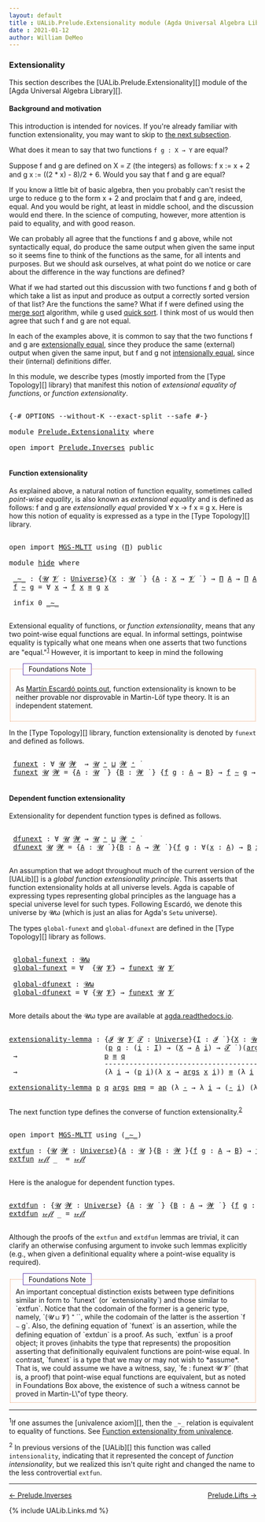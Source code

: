 ```yaml
---
layout: default
title : UALib.Prelude.Extensionality module (Agda Universal Algebra Library)
date : 2021-01-12
author: William DeMeo
---
```



### <a id="extensionality">Extensionality</a>

This section describes the [UALib.Prelude.Extensionality][] module of the [Agda Universal Algebra Library][].

#### <a id="background-and-motivation">Background and motivation</a>

This introduction is intended for novices.  If you're already familiar with function extensionality, you may want to skip to <a href="function-extensionality">the next subsection</a>.

What does it mean to say that two functions `f g : X → Y` are equal?

Suppose f and g are defined on X = ℤ (the integers) as follows: f x := x + 2 and g x := ((2 * x) - 8)/2 + 6.  Would you say that f and g are equal?

If you know a little bit of basic algebra, then you probably can't resist the urge to reduce g to the form x + 2 and proclaim that f and g are, indeed, equal.  And you would be right, at least in middle school, and the discussion would end there.  In the science of computing, however, more attention is paid to equality, and with good reason.

We can probably all agree that the functions f and g above, while not syntactically equal, do produce the same output when given the same input so it seems fine to think of the functions as the same, for all intents and purposes. But we should ask ourselves, at what point do we notice or care about the difference in the way functions are defined?

What if we had started out this discussion with two functions f and g both of which take a list as input and produce as output a correctly sorted version of that list?  Are the functions the same?  What if f were defined using the [merge sort](https://en.wikipedia.org/wiki/Merge_sort) algorithm, while g used [quick sort](https://en.wikipedia.org/wiki/Quicksort).  I think most of us would then agree that such f and g are not equal.

In each of the examples above, it is common to say that the two functions f and g are [extensionally equal](https://en.wikipedia.org/wiki/Extensionality), since they produce the same (external) output when given the same input, but f and g not [intensionally equal](https://en.wikipedia.org/wiki/Intension), since their (internal) definitions differ.

In this module, we describe types (mostly imported from the [Type Topology][] library) that manifest this notion of *extensional equality of functions*, or *function extensionality*.

<pre class="Agda">

<a id="2457" class="Symbol">{-#</a> <a id="2461" class="Keyword">OPTIONS</a> <a id="2469" class="Pragma">--without-K</a> <a id="2481" class="Pragma">--exact-split</a> <a id="2495" class="Pragma">--safe</a> <a id="2502" class="Symbol">#-}</a>

<a id="2507" class="Keyword">module</a> <a id="2514" href="Prelude.Extensionality.html" class="Module">Prelude.Extensionality</a> <a id="2537" class="Keyword">where</a>

<a id="2544" class="Keyword">open</a> <a id="2549" class="Keyword">import</a> <a id="2556" href="Prelude.Inverses.html" class="Module">Prelude.Inverses</a> <a id="2573" class="Keyword">public</a>

</pre>


#### <a id="function-extensionality">Function extensionality</a>

As explained above, a natural notion of function equality, sometimes called *point-wise equality*, is also known as *extensional equality* and is defined as follows: f and g are *extensionally equal* provided ∀ x → f x ≡ g x.  Here is how this notion of equality is expressed as a type in the [Type Topology][] library.

<pre class="Agda">

<a id="2995" class="Keyword">open</a> <a id="3000" class="Keyword">import</a> <a id="3007" href="MGS-MLTT.html" class="Module">MGS-MLTT</a> <a id="3016" class="Keyword">using</a> <a id="3022" class="Symbol">(</a><a id="3023" href="MGS-MLTT.html#3562" class="Function">Π</a><a id="3024" class="Symbol">)</a> <a id="3026" class="Keyword">public</a>

<a id="3034" class="Keyword">module</a> <a id="hide"></a><a id="3041" href="Prelude.Extensionality.html#3041" class="Module">hide</a> <a id="3046" class="Keyword">where</a>

 <a id="hide._∼_"></a><a id="3054" href="Prelude.Extensionality.html#3054" class="Function Operator">_∼_</a> <a id="3058" class="Symbol">:</a> <a id="3060" class="Symbol">{</a><a id="3061" href="Prelude.Extensionality.html#3061" class="Bound">𝓤</a> <a id="3063" href="Prelude.Extensionality.html#3063" class="Bound">𝓥</a> <a id="3065" class="Symbol">:</a> <a id="3067" href="Agda.Primitive.html#423" class="Postulate">Universe</a><a id="3075" class="Symbol">}{</a><a id="3077" href="Prelude.Extensionality.html#3077" class="Bound">X</a> <a id="3079" class="Symbol">:</a> <a id="3081" href="Prelude.Extensionality.html#3061" class="Bound">𝓤</a> <a id="3083" href="Universes.html#403" class="Function Operator">̇</a> <a id="3085" class="Symbol">}</a> <a id="3087" class="Symbol">{</a><a id="3088" href="Prelude.Extensionality.html#3088" class="Bound">A</a> <a id="3090" class="Symbol">:</a> <a id="3092" href="Prelude.Extensionality.html#3077" class="Bound">X</a> <a id="3094" class="Symbol">→</a> <a id="3096" href="Prelude.Extensionality.html#3063" class="Bound">𝓥</a> <a id="3098" href="Universes.html#403" class="Function Operator">̇</a> <a id="3100" class="Symbol">}</a> <a id="3102" class="Symbol">→</a> <a id="3104" href="MGS-MLTT.html#3562" class="Function">Π</a> <a id="3106" href="Prelude.Extensionality.html#3088" class="Bound">A</a> <a id="3108" class="Symbol">→</a> <a id="3110" href="MGS-MLTT.html#3562" class="Function">Π</a> <a id="3112" href="Prelude.Extensionality.html#3088" class="Bound">A</a> <a id="3114" class="Symbol">→</a> <a id="3116" href="Prelude.Extensionality.html#3061" class="Bound">𝓤</a> <a id="3118" href="Agda.Primitive.html#636" class="Primitive Operator">⊔</a> <a id="3120" href="Prelude.Extensionality.html#3063" class="Bound">𝓥</a> <a id="3122" href="Universes.html#403" class="Function Operator">̇</a>
 <a id="3125" href="Prelude.Extensionality.html#3125" class="Bound">f</a> <a id="3127" href="Prelude.Extensionality.html#3054" class="Function Operator">∼</a> <a id="3129" href="Prelude.Extensionality.html#3129" class="Bound">g</a> <a id="3131" class="Symbol">=</a> <a id="3133" class="Symbol">∀</a> <a id="3135" href="Prelude.Extensionality.html#3135" class="Bound">x</a> <a id="3137" class="Symbol">→</a> <a id="3139" href="Prelude.Extensionality.html#3125" class="Bound">f</a> <a id="3141" href="Prelude.Extensionality.html#3135" class="Bound">x</a> <a id="3143" href="Prelude.Inverses.html#620" class="Datatype Operator">≡</a> <a id="3145" href="Prelude.Extensionality.html#3129" class="Bound">g</a> <a id="3147" href="Prelude.Extensionality.html#3135" class="Bound">x</a>

 <a id="3151" class="Keyword">infix</a> <a id="3157" class="Number">0</a> <a id="3159" href="Prelude.Extensionality.html#3054" class="Function Operator">_∼_</a>

</pre>


Extensional equality of functions, or *function extensionality*, means that any two point-wise equal functions are equal. In informal settings, pointwise equality is typically what one means when one asserts that two functions are "equal."<sup>[1](Prelude.Extensionality.html#fn1)</sup> However, it is important to keep in mind the following

<fieldset style="border: 1px #EA9258 dotted">
 <legend style="border: 1px #5F38AD solid;margin-left: 1em; padding: 0.2em 0.8em ">Foundations Note</legend>

 As <a href="https://www.cs.bham.ac.uk/~mhe/HoTT-UF-in-Agda-Lecture-Notes/HoTT-UF-Agda.html#funextfromua">Martín Escardó points out</a>, function extensionality is known to be neither provable nor disprovable in Martin-Löf type theory. It is an independent statement.
</fieldset>


In the [Type Topology][] library, function extensionality is denoted by `funext` and defined as follows.

<pre class="Agda">

 <a id="hide.funext"></a><a id="4079" href="Prelude.Extensionality.html#4079" class="Function">funext</a> <a id="4086" class="Symbol">:</a> <a id="4088" class="Symbol">∀</a> <a id="4090" href="Prelude.Extensionality.html#4090" class="Bound">𝓤</a> <a id="4092" href="Prelude.Extensionality.html#4092" class="Bound">𝓦</a>  <a id="4095" class="Symbol">→</a> <a id="4097" href="Prelude.Extensionality.html#4090" class="Bound">𝓤</a> <a id="4099" href="Agda.Primitive.html#606" class="Primitive Operator">⁺</a> <a id="4101" href="Agda.Primitive.html#636" class="Primitive Operator">⊔</a> <a id="4103" href="Prelude.Extensionality.html#4092" class="Bound">𝓦</a> <a id="4105" href="Agda.Primitive.html#606" class="Primitive Operator">⁺</a> <a id="4107" href="Universes.html#403" class="Function Operator">̇</a>
 <a id="4110" href="Prelude.Extensionality.html#4079" class="Function">funext</a> <a id="4117" href="Prelude.Extensionality.html#4117" class="Bound">𝓤</a> <a id="4119" href="Prelude.Extensionality.html#4119" class="Bound">𝓦</a> <a id="4121" class="Symbol">=</a> <a id="4123" class="Symbol">{</a><a id="4124" href="Prelude.Extensionality.html#4124" class="Bound">A</a> <a id="4126" class="Symbol">:</a> <a id="4128" href="Prelude.Extensionality.html#4117" class="Bound">𝓤</a> <a id="4130" href="Universes.html#403" class="Function Operator">̇</a> <a id="4132" class="Symbol">}</a> <a id="4134" class="Symbol">{</a><a id="4135" href="Prelude.Extensionality.html#4135" class="Bound">B</a> <a id="4137" class="Symbol">:</a> <a id="4139" href="Prelude.Extensionality.html#4119" class="Bound">𝓦</a> <a id="4141" href="Universes.html#403" class="Function Operator">̇</a> <a id="4143" class="Symbol">}</a> <a id="4145" class="Symbol">{</a><a id="4146" href="Prelude.Extensionality.html#4146" class="Bound">f</a> <a id="4148" href="Prelude.Extensionality.html#4148" class="Bound">g</a> <a id="4150" class="Symbol">:</a> <a id="4152" href="Prelude.Extensionality.html#4124" class="Bound">A</a> <a id="4154" class="Symbol">→</a> <a id="4156" href="Prelude.Extensionality.html#4135" class="Bound">B</a><a id="4157" class="Symbol">}</a> <a id="4159" class="Symbol">→</a> <a id="4161" href="Prelude.Extensionality.html#4146" class="Bound">f</a> <a id="4163" href="Prelude.Extensionality.html#3054" class="Function Operator">∼</a> <a id="4165" href="Prelude.Extensionality.html#4148" class="Bound">g</a> <a id="4167" class="Symbol">→</a> <a id="4169" href="Prelude.Extensionality.html#4146" class="Bound">f</a> <a id="4171" href="Prelude.Inverses.html#620" class="Datatype Operator">≡</a> <a id="4173" href="Prelude.Extensionality.html#4148" class="Bound">g</a>

</pre>





#### <a id="dependent-function-extensionality">Dependent function extensionality</a>

Extensionality for dependent function types is defined as follows.

<pre class="Agda">

 <a id="hide.dfunext"></a><a id="4361" href="Prelude.Extensionality.html#4361" class="Function">dfunext</a> <a id="4369" class="Symbol">:</a> <a id="4371" class="Symbol">∀</a> <a id="4373" href="Prelude.Extensionality.html#4373" class="Bound">𝓤</a> <a id="4375" href="Prelude.Extensionality.html#4375" class="Bound">𝓦</a> <a id="4377" class="Symbol">→</a> <a id="4379" href="Prelude.Extensionality.html#4373" class="Bound">𝓤</a> <a id="4381" href="Agda.Primitive.html#606" class="Primitive Operator">⁺</a> <a id="4383" href="Agda.Primitive.html#636" class="Primitive Operator">⊔</a> <a id="4385" href="Prelude.Extensionality.html#4375" class="Bound">𝓦</a> <a id="4387" href="Agda.Primitive.html#606" class="Primitive Operator">⁺</a> <a id="4389" href="Universes.html#403" class="Function Operator">̇</a>
 <a id="4392" href="Prelude.Extensionality.html#4361" class="Function">dfunext</a> <a id="4400" href="Prelude.Extensionality.html#4400" class="Bound">𝓤</a> <a id="4402" href="Prelude.Extensionality.html#4402" class="Bound">𝓦</a> <a id="4404" class="Symbol">=</a> <a id="4406" class="Symbol">{</a><a id="4407" href="Prelude.Extensionality.html#4407" class="Bound">A</a> <a id="4409" class="Symbol">:</a> <a id="4411" href="Prelude.Extensionality.html#4400" class="Bound">𝓤</a> <a id="4413" href="Universes.html#403" class="Function Operator">̇</a> <a id="4415" class="Symbol">}{</a><a id="4417" href="Prelude.Extensionality.html#4417" class="Bound">B</a> <a id="4419" class="Symbol">:</a> <a id="4421" href="Prelude.Extensionality.html#4407" class="Bound">A</a> <a id="4423" class="Symbol">→</a> <a id="4425" href="Prelude.Extensionality.html#4402" class="Bound">𝓦</a> <a id="4427" href="Universes.html#403" class="Function Operator">̇</a> <a id="4429" class="Symbol">}{</a><a id="4431" href="Prelude.Extensionality.html#4431" class="Bound">f</a> <a id="4433" href="Prelude.Extensionality.html#4433" class="Bound">g</a> <a id="4435" class="Symbol">:</a> <a id="4437" class="Symbol">∀(</a><a id="4439" href="Prelude.Extensionality.html#4439" class="Bound">x</a> <a id="4441" class="Symbol">:</a> <a id="4443" href="Prelude.Extensionality.html#4407" class="Bound">A</a><a id="4444" class="Symbol">)</a> <a id="4446" class="Symbol">→</a> <a id="4448" href="Prelude.Extensionality.html#4417" class="Bound">B</a> <a id="4450" href="Prelude.Extensionality.html#4439" class="Bound">x</a><a id="4451" class="Symbol">}</a> <a id="4453" class="Symbol">→</a>  <a id="4456" href="Prelude.Extensionality.html#4431" class="Bound">f</a> <a id="4458" href="Prelude.Extensionality.html#3054" class="Function Operator">∼</a> <a id="4460" href="Prelude.Extensionality.html#4433" class="Bound">g</a>  <a id="4463" class="Symbol">→</a>  <a id="4466" href="Prelude.Extensionality.html#4431" class="Bound">f</a> <a id="4468" href="Prelude.Inverses.html#620" class="Datatype Operator">≡</a> <a id="4470" href="Prelude.Extensionality.html#4433" class="Bound">g</a>

</pre>

An assumption that we adopt throughout much of the current version of the [UALib][] is a *global function extensionality principle*. This asserts that function extensionality holds at all universe levels. Agda is capable of expressing types representing global principles as the language has a special universe level for such types.  Following Escardó, we denote this universe by 𝓤ω (which is just an alias for Agda's `Setω` universe).

The types `global-funext` and `global-dfunext` are defined in the [Type Topology][] library as follows.

<pre class="Agda">

 <a id="hide.global-funext"></a><a id="5042" href="Prelude.Extensionality.html#5042" class="Function">global-funext</a> <a id="5056" class="Symbol">:</a> <a id="5058" href="Agda.Primitive.html#787" class="Primitive">𝓤ω</a>
 <a id="5062" href="Prelude.Extensionality.html#5042" class="Function">global-funext</a> <a id="5076" class="Symbol">=</a> <a id="5078" class="Symbol">∀</a>  <a id="5081" class="Symbol">{</a><a id="5082" href="Prelude.Extensionality.html#5082" class="Bound">𝓤</a> <a id="5084" href="Prelude.Extensionality.html#5084" class="Bound">𝓥</a><a id="5085" class="Symbol">}</a> <a id="5087" class="Symbol">→</a> <a id="5089" href="Prelude.Extensionality.html#4079" class="Function">funext</a> <a id="5096" href="Prelude.Extensionality.html#5082" class="Bound">𝓤</a> <a id="5098" href="Prelude.Extensionality.html#5084" class="Bound">𝓥</a>

 <a id="hide.global-dfunext"></a><a id="5102" href="Prelude.Extensionality.html#5102" class="Function">global-dfunext</a> <a id="5117" class="Symbol">:</a> <a id="5119" href="Agda.Primitive.html#787" class="Primitive">𝓤ω</a>
 <a id="5123" href="Prelude.Extensionality.html#5102" class="Function">global-dfunext</a> <a id="5138" class="Symbol">=</a> <a id="5140" class="Symbol">∀</a> <a id="5142" class="Symbol">{</a><a id="5143" href="Prelude.Extensionality.html#5143" class="Bound">𝓤</a> <a id="5145" href="Prelude.Extensionality.html#5145" class="Bound">𝓥</a><a id="5146" class="Symbol">}</a> <a id="5148" class="Symbol">→</a> <a id="5150" href="Prelude.Extensionality.html#4079" class="Function">funext</a> <a id="5157" href="Prelude.Extensionality.html#5143" class="Bound">𝓤</a> <a id="5159" href="Prelude.Extensionality.html#5145" class="Bound">𝓥</a>

</pre>


More details about the 𝓤ω type are available at [agda.readthedocs.io](https://agda.readthedocs.io/en/latest/language/universe-levels.html#expressions-of-kind-set).


<pre class="Agda">

<a id="extensionality-lemma"></a><a id="5355" href="Prelude.Extensionality.html#5355" class="Function">extensionality-lemma</a> <a id="5376" class="Symbol">:</a> <a id="5378" class="Symbol">{</a><a id="5379" href="Prelude.Extensionality.html#5379" class="Bound">𝓘</a> <a id="5381" href="Prelude.Extensionality.html#5381" class="Bound">𝓤</a> <a id="5383" href="Prelude.Extensionality.html#5383" class="Bound">𝓥</a> <a id="5385" href="Prelude.Extensionality.html#5385" class="Bound">𝓣</a> <a id="5387" class="Symbol">:</a> <a id="5389" href="Agda.Primitive.html#423" class="Postulate">Universe</a><a id="5397" class="Symbol">}{</a><a id="5399" href="Prelude.Extensionality.html#5399" class="Bound">I</a> <a id="5401" class="Symbol">:</a> <a id="5403" href="Prelude.Extensionality.html#5379" class="Bound">𝓘</a> <a id="5405" href="Universes.html#403" class="Function Operator">̇</a> <a id="5407" class="Symbol">}{</a><a id="5409" href="Prelude.Extensionality.html#5409" class="Bound">X</a> <a id="5411" class="Symbol">:</a> <a id="5413" href="Prelude.Extensionality.html#5381" class="Bound">𝓤</a> <a id="5415" href="Universes.html#403" class="Function Operator">̇</a> <a id="5417" class="Symbol">}{</a><a id="5419" href="Prelude.Extensionality.html#5419" class="Bound">A</a> <a id="5421" class="Symbol">:</a> <a id="5423" href="Prelude.Extensionality.html#5399" class="Bound">I</a> <a id="5425" class="Symbol">→</a> <a id="5427" href="Prelude.Extensionality.html#5383" class="Bound">𝓥</a> <a id="5429" href="Universes.html#403" class="Function Operator">̇</a> <a id="5431" class="Symbol">}</a>
                       <a id="5456" class="Symbol">(</a><a id="5457" href="Prelude.Extensionality.html#5457" class="Bound">p</a> <a id="5459" href="Prelude.Extensionality.html#5459" class="Bound">q</a> <a id="5461" class="Symbol">:</a> <a id="5463" class="Symbol">(</a><a id="5464" href="Prelude.Extensionality.html#5464" class="Bound">i</a> <a id="5466" class="Symbol">:</a> <a id="5468" href="Prelude.Extensionality.html#5399" class="Bound">I</a><a id="5469" class="Symbol">)</a> <a id="5471" class="Symbol">→</a> <a id="5473" class="Symbol">(</a><a id="5474" href="Prelude.Extensionality.html#5409" class="Bound">X</a> <a id="5476" class="Symbol">→</a> <a id="5478" href="Prelude.Extensionality.html#5419" class="Bound">A</a> <a id="5480" href="Prelude.Extensionality.html#5464" class="Bound">i</a><a id="5481" class="Symbol">)</a> <a id="5483" class="Symbol">→</a> <a id="5485" href="Prelude.Extensionality.html#5385" class="Bound">𝓣</a> <a id="5487" href="Universes.html#403" class="Function Operator">̇</a> <a id="5489" class="Symbol">)(</a><a id="5491" href="Prelude.Extensionality.html#5491" class="Bound">args</a> <a id="5496" class="Symbol">:</a> <a id="5498" href="Prelude.Extensionality.html#5409" class="Bound">X</a> <a id="5500" class="Symbol">→</a> <a id="5502" class="Symbol">(</a><a id="5503" href="MGS-MLTT.html#3562" class="Function">Π</a> <a id="5505" href="Prelude.Extensionality.html#5419" class="Bound">A</a><a id="5506" class="Symbol">))</a>
 <a id="5510" class="Symbol">→</a>                     <a id="5532" href="Prelude.Extensionality.html#5457" class="Bound">p</a> <a id="5534" href="Prelude.Inverses.html#620" class="Datatype Operator">≡</a> <a id="5536" href="Prelude.Extensionality.html#5459" class="Bound">q</a>
                       <a id="5561" class="Comment">-------------------------------------------------------------</a>
 <a id="5624" class="Symbol">→</a>                     <a id="5646" class="Symbol">(λ</a> <a id="5649" href="Prelude.Extensionality.html#5649" class="Bound">i</a> <a id="5651" class="Symbol">→</a> <a id="5653" class="Symbol">(</a><a id="5654" href="Prelude.Extensionality.html#5457" class="Bound">p</a> <a id="5656" href="Prelude.Extensionality.html#5649" class="Bound">i</a><a id="5657" class="Symbol">)(λ</a> <a id="5661" href="Prelude.Extensionality.html#5661" class="Bound">x</a> <a id="5663" class="Symbol">→</a> <a id="5665" href="Prelude.Extensionality.html#5491" class="Bound">args</a> <a id="5670" href="Prelude.Extensionality.html#5661" class="Bound">x</a> <a id="5672" href="Prelude.Extensionality.html#5649" class="Bound">i</a><a id="5673" class="Symbol">))</a> <a id="5676" href="Prelude.Inverses.html#620" class="Datatype Operator">≡</a> <a id="5678" class="Symbol">(λ</a> <a id="5681" href="Prelude.Extensionality.html#5681" class="Bound">i</a> <a id="5683" class="Symbol">→</a> <a id="5685" class="Symbol">(</a><a id="5686" href="Prelude.Extensionality.html#5459" class="Bound">q</a> <a id="5688" href="Prelude.Extensionality.html#5681" class="Bound">i</a><a id="5689" class="Symbol">)(λ</a> <a id="5693" href="Prelude.Extensionality.html#5693" class="Bound">x</a> <a id="5695" class="Symbol">→</a> <a id="5697" href="Prelude.Extensionality.html#5491" class="Bound">args</a> <a id="5702" href="Prelude.Extensionality.html#5693" class="Bound">x</a> <a id="5704" href="Prelude.Extensionality.html#5681" class="Bound">i</a><a id="5705" class="Symbol">))</a>

<a id="5709" href="Prelude.Extensionality.html#5355" class="Function">extensionality-lemma</a> <a id="5730" href="Prelude.Extensionality.html#5730" class="Bound">p</a> <a id="5732" href="Prelude.Extensionality.html#5732" class="Bound">q</a> <a id="5734" href="Prelude.Extensionality.html#5734" class="Bound">args</a> <a id="5739" href="Prelude.Extensionality.html#5739" class="Bound">p≡q</a> <a id="5743" class="Symbol">=</a> <a id="5745" href="MGS-MLTT.html#6613" class="Function">ap</a> <a id="5748" class="Symbol">(λ</a> <a id="5751" href="Prelude.Extensionality.html#5751" class="Bound">-</a> <a id="5753" class="Symbol">→</a> <a id="5755" class="Symbol">λ</a> <a id="5757" href="Prelude.Extensionality.html#5757" class="Bound">i</a> <a id="5759" class="Symbol">→</a> <a id="5761" class="Symbol">(</a><a id="5762" href="Prelude.Extensionality.html#5751" class="Bound">-</a> <a id="5764" href="Prelude.Extensionality.html#5757" class="Bound">i</a><a id="5765" class="Symbol">)</a> <a id="5767" class="Symbol">(λ</a> <a id="5770" href="Prelude.Extensionality.html#5770" class="Bound">x</a> <a id="5772" class="Symbol">→</a> <a id="5774" href="Prelude.Extensionality.html#5734" class="Bound">args</a> <a id="5779" href="Prelude.Extensionality.html#5770" class="Bound">x</a> <a id="5781" href="Prelude.Extensionality.html#5757" class="Bound">i</a><a id="5782" class="Symbol">))</a> <a id="5785" href="Prelude.Extensionality.html#5739" class="Bound">p≡q</a>

</pre>

The next function type defines the converse of function extensionality.<sup>[2](Prelude.Extensionality.html#fn2)</sup></a>

<pre class="Agda">

<a id="5940" class="Keyword">open</a> <a id="5945" class="Keyword">import</a> <a id="5952" href="MGS-MLTT.html" class="Module">MGS-MLTT</a> <a id="5961" class="Keyword">using</a> <a id="5967" class="Symbol">(</a><a id="5968" href="MGS-MLTT.html#6747" class="Function Operator">_∼_</a><a id="5971" class="Symbol">)</a>

<a id="extfun"></a><a id="5974" href="Prelude.Extensionality.html#5974" class="Function">extfun</a> <a id="5981" class="Symbol">:</a> <a id="5983" class="Symbol">{</a><a id="5984" href="Prelude.Extensionality.html#5984" class="Bound">𝓤</a> <a id="5986" href="Prelude.Extensionality.html#5986" class="Bound">𝓦</a> <a id="5988" class="Symbol">:</a> <a id="5990" href="Agda.Primitive.html#423" class="Postulate">Universe</a><a id="5998" class="Symbol">}{</a><a id="6000" href="Prelude.Extensionality.html#6000" class="Bound">A</a> <a id="6002" class="Symbol">:</a> <a id="6004" href="Prelude.Extensionality.html#5984" class="Bound">𝓤</a> <a id="6006" href="Universes.html#403" class="Function Operator">̇</a><a id="6007" class="Symbol">}{</a><a id="6009" href="Prelude.Extensionality.html#6009" class="Bound">B</a> <a id="6011" class="Symbol">:</a> <a id="6013" href="Prelude.Extensionality.html#5986" class="Bound">𝓦</a> <a id="6015" href="Universes.html#403" class="Function Operator">̇</a><a id="6016" class="Symbol">}{</a><a id="6018" href="Prelude.Extensionality.html#6018" class="Bound">f</a> <a id="6020" href="Prelude.Extensionality.html#6020" class="Bound">g</a> <a id="6022" class="Symbol">:</a> <a id="6024" href="Prelude.Extensionality.html#6000" class="Bound">A</a> <a id="6026" class="Symbol">→</a> <a id="6028" href="Prelude.Extensionality.html#6009" class="Bound">B</a><a id="6029" class="Symbol">}</a> <a id="6031" class="Symbol">→</a> <a id="6033" href="Prelude.Extensionality.html#6018" class="Bound">f</a> <a id="6035" href="Prelude.Inverses.html#620" class="Datatype Operator">≡</a> <a id="6037" href="Prelude.Extensionality.html#6020" class="Bound">g</a>  <a id="6040" class="Symbol">→</a>  <a id="6043" href="Prelude.Extensionality.html#6018" class="Bound">f</a> <a id="6045" href="MGS-MLTT.html#6747" class="Function Operator">∼</a> <a id="6047" href="Prelude.Extensionality.html#6020" class="Bound">g</a>
<a id="6049" href="Prelude.Extensionality.html#5974" class="Function">extfun</a> <a id="6056" href="Prelude.Inverses.html#634" class="InductiveConstructor">𝓇ℯ𝒻𝓁</a> <a id="6061" class="Symbol">_</a>  <a id="6064" class="Symbol">=</a> <a id="6066" href="Prelude.Inverses.html#634" class="InductiveConstructor">𝓇ℯ𝒻𝓁</a>

</pre>

Here is the analogue for dependent function types.

<pre class="Agda">

<a id="extdfun"></a><a id="6150" href="Prelude.Extensionality.html#6150" class="Function">extdfun</a> <a id="6158" class="Symbol">:</a> <a id="6160" class="Symbol">{</a><a id="6161" href="Prelude.Extensionality.html#6161" class="Bound">𝓤</a> <a id="6163" href="Prelude.Extensionality.html#6163" class="Bound">𝓦</a> <a id="6165" class="Symbol">:</a> <a id="6167" href="Agda.Primitive.html#423" class="Postulate">Universe</a><a id="6175" class="Symbol">}</a> <a id="6177" class="Symbol">{</a><a id="6178" href="Prelude.Extensionality.html#6178" class="Bound">A</a> <a id="6180" class="Symbol">:</a> <a id="6182" href="Prelude.Extensionality.html#6161" class="Bound">𝓤</a> <a id="6184" href="Universes.html#403" class="Function Operator">̇</a> <a id="6186" class="Symbol">}</a> <a id="6188" class="Symbol">{</a><a id="6189" href="Prelude.Extensionality.html#6189" class="Bound">B</a> <a id="6191" class="Symbol">:</a> <a id="6193" href="Prelude.Extensionality.html#6178" class="Bound">A</a> <a id="6195" class="Symbol">→</a> <a id="6197" href="Prelude.Extensionality.html#6163" class="Bound">𝓦</a> <a id="6199" href="Universes.html#403" class="Function Operator">̇</a> <a id="6201" class="Symbol">}</a> <a id="6203" class="Symbol">{</a><a id="6204" href="Prelude.Extensionality.html#6204" class="Bound">f</a> <a id="6206" href="Prelude.Extensionality.html#6206" class="Bound">g</a> <a id="6208" class="Symbol">:</a> <a id="6210" href="MGS-MLTT.html#3562" class="Function">Π</a> <a id="6212" href="Prelude.Extensionality.html#6189" class="Bound">B</a><a id="6213" class="Symbol">}</a> <a id="6215" class="Symbol">→</a> <a id="6217" href="Prelude.Extensionality.html#6204" class="Bound">f</a> <a id="6219" href="Prelude.Inverses.html#620" class="Datatype Operator">≡</a> <a id="6221" href="Prelude.Extensionality.html#6206" class="Bound">g</a> <a id="6223" class="Symbol">→</a> <a id="6225" href="Prelude.Extensionality.html#6204" class="Bound">f</a> <a id="6227" href="MGS-MLTT.html#6747" class="Function Operator">∼</a> <a id="6229" href="Prelude.Extensionality.html#6206" class="Bound">g</a>
<a id="6231" href="Prelude.Extensionality.html#6150" class="Function">extdfun</a> <a id="6239" href="Prelude.Inverses.html#634" class="InductiveConstructor">𝓇ℯ𝒻𝓁</a> <a id="6244" class="Symbol">_</a> <a id="6246" class="Symbol">=</a> <a id="6248" href="Prelude.Inverses.html#634" class="InductiveConstructor">𝓇ℯ𝒻𝓁</a>

</pre>


Although the proofs of the `extfun` and `extdfun` lemmas are trivial, it can clarify an otherwise confusing argument to invoke such lemmas explicitly (e.g., when given a definitional equality where a point-wise equality is required).

<fieldset style="border: 1px #EA9258 dotted">
 <legend style="border: 1px #5F38AD solid;margin-left: 1em; padding: 0.2em 0.8em ">Foundations Note</legend>
An important conceptual distinction exists between type definitions similar in form to `funext` (or `extensionality`) and those similar to `extfun`.  Notice that the codomain of the former is a generic type, namely, `(𝓤 ⊔ 𝓥) ⁺ ̇ `, while the codomain of the latter is the assertion `f ∼ g`.  Also, the defining equation of `funext` is an assertion, while the defining equation of `extdun` is a proof.  As such, `extfun` is a proof object; it proves (inhabits the type that represents) the proposition asserting that definitionally equivalent functions are point-wise equal. In contrast, `funext` is a type that we may or may not wish to *assume*.  That is, we could assume we have a witness, say, `fe : funext 𝓤 𝓥` (that is, a proof) that point-wise equal functions are equivalent, but as noted in Foundations Box above, the existence of such a witness cannot be proved in Martin-L\"of type theory.
</fieldset>

-------------------------------------

<span class="footnote" id="fn1"><sup>1</sup>If one assumes the [univalence axiom][], then the `_∼_` relation is equivalent to equality of functions.  See [Function extensionality from univalence](https://www.cs.bham.ac.uk/~mhe/HoTT-UF-in-Agda-Lecture-Notes/HoTT-UF-Agda.html#funextfromua).</span>

<span class="footnote" id="fn2"><sup>2</sup> In previous versions of the [UALib][] this function was called `intensionality`, indicating that it represented the concept of *function intensionality*, but we realized this isn't quite right and changed the name to the less controvertial `extfun`.</span> 


--------------------

[← Prelude.Inverses](Prelude.Inverses.html)
<span style="float:right;">[Prelude.Lifts →](Prelude.Lifts.html)</span>

{% include UALib.Links.md %}
